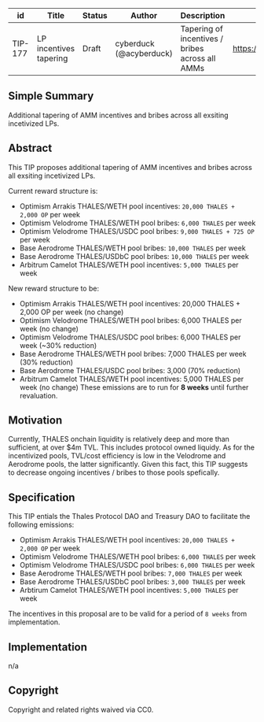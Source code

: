 | id | Title | Status | Author | Description | Discussions to | Created |
| ----------- | ----------- | ----------- | ----------- | ----------- | ----------- | ----------- |
| TIP-177 | LP incentives tapering | Draft | cyberduck (@acyberduck) | Tapering of incentives / bribes across all AMMs | https://discord.gg/rPpPcMXSeU | 2023-10-21


## Simple Summary

Additional tapering of AMM incentives and bribes across all exsiting incetivized LPs.

## Abstract

This TIP proposes additional tapering of AMM incentives and bribes across all exsiting incetivized LPs.

Current reward structure is:
- Optimism Arrakis THALES/WETH pool incentives: `20,000 THALES + 2,000 OP` per week
- Optimism Velodrome THALES/WETH pool bribes: `6,000 THALES` per week
- Optimism Velodrome THALES/USDC pool bribes: `9,000 THALES + 725 OP` per week
- Base Aerodrome THALES/WETH pool bribes: `10,000 THALES` per week
- Base Aerodrome THALES/USDbC pool bribes: `10,000 THALES` per week  
- Arbitrum Camelot THALES/WETH pool incentives: `5,000 THALES` per week

New reward structure to be:  

- Optimism Arrakis THALES/WETH pool incentives: 20,000 THALES + 2,000 OP per week (no change)
- Optimism Velodrome THALES/WETH pool bribes: 6,000 THALES per week  (no change)
- Optimism Velodrome THALES/USDC pool bribes: 6,000 THALES per week (~30% reduction)
- Base Aerodrome THALES/WETH pool bribes: 7,000 THALES per week (30% reduction)
- Base Aerodrome THALES/USDC pool bribes: 3,000 (70% reduction)
- Arbitrum Camelot THALES/WETH pool incentives: 5,000 THALES per week (no change) 
These emissions are to run for **8 weeks** until further revaluation.  
  
## Motivation
 
Currently, THALES onchain liquidity is relatively deep and more than sufficient, at over $4m TVL. This includes protocol owned liquidy. As for the incentivized pools, TVL/cost efficiency is low in the Velodrome and Aerodrome pools, the latter significantly. Given this fact, this TIP suggests to decrease ongoing incentives / bribes to those pools spefically.

## Specification 

This TIP entials the Thales Protocol DAO and Treasury DAO to facilitate the following emissions:  
  
- Optimism Arrakis THALES/WETH pool incentives: `20,000 THALES + 2,000 OP` per week
- Optimism Velodrome THALES/WETH pool bribes: `6,000 THALES` per week
- Optimism Velodrome THALES/USDC pool bribes: `6,000 THALES` per week
- Base Aerodrome THALES/WETH pool bribes: `7,000 THALES` per week
- Base Aerodrome THALES/USDbC pool bribes: `3,000 THALES` per week  
- Arbtirum Camelot THALES/WETH pool incentives: `5,000 THALES` per week

The incentives in this proposal are to be valid for a period of `8 weeks` from implementation. 

## Implementation

n/a

## Copyright
 
Copyright and related rights waived via CC0.
